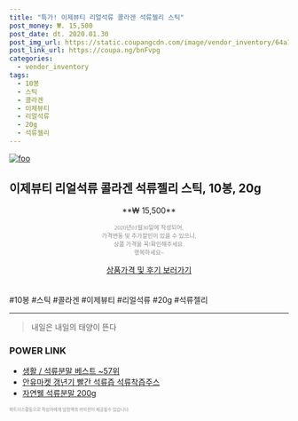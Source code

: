 ```yaml
--- 
title: "특가! 이제뷰티 리얼석류 콜라겐 석류젤리 스틱" 
post_money: ₩. 15,500 
post_date: dt. 2020.01.30 
post_img_url: https://static.coupangcdn.com/image/vendor_inventory/64a1/6bce51b43ee256a2ed231367d8aa4eb5509beba432dda6a93df5a66f0902.jpg 
post_link_url: https://coupa.ng/bnFvpg 
categories: 
  - vendor_inventory 
tags: 
  - 10봉 
  - 스틱 
  - 콜라겐 
  - 이제뷰티 
  - 리얼석류 
  - 20g 
  - 석류젤리 
--- 
```

[![foo](https://static.coupangcdn.com/image/vendor_inventory/64a1/6bce51b43ee256a2ed231367d8aa4eb5509beba432dda6a93df5a66f0902.jpg)](https://coupa.ng/bnFvpg) 

## 이제뷰티 리얼석류 콜라겐 석류젤리 스틱, 10봉, 20g 
<p style="text-align: center;">**₩ 15,500**</p> 
<p style="text-align: center;"><span style="color: #898c8f; font-family: Georgia,Times,serif; font-size: 0.75em;">2020년01월30일에 작성되어, <br>가격변동 및 추가할인이 있을 수 있으니,<br> 상품 가격을 꼭!확인해주세요.<br>행복하세요~</span> 
</p>	 
<div markdown="0" style="text-align: center;"><a href="https://coupa.ng/bnFvpg" class="btn btn--success">상품가격 및 후기 보러가기</a></div> 
<br><br> 
  #10봉 #스틱 #콜라겐 #이제뷰티 #리얼석류 #20g #석류젤리 
<hr> 

> 내일은 내일의 태양이 뜬다 


### POWER LINK

* <a href="https://blog.naver.com/santokki14/221783775893" target="_blank">생활 / 석류분말 베스트 ~57위</a>
* <a href="https://blog.naver.com/fasyy4321/221781994583" target="_blank">안유마켓 갱년기 빨간 석류즙 석류착즙주스</a>
* <a href="https://blog.naver.com/fasyy4321/221784085778" target="_blank">자연웰 석류분말 200g</a>

<span style="color: #898c8f; font-family: Georgia,Times,serif; font-size: 0.55em;">파트너스활동으로 작성자에게 일정액의 커미션이 제공될수 있습니다.</span> 
